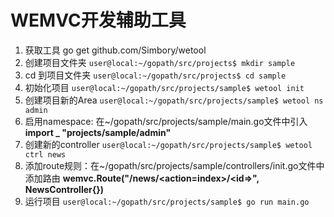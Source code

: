 # WEMVC开发辅助工具
1. 获取工具
go get github.com/Simbory/wetool
2. 创建项目文件夹
   `user@local:~/gopath/src/projects$ mkdir sample`
3. cd 到项目文件夹
   `user@local:~/gopath/src/projects$ cd sample`
4. 初始化项目
   `user@local:~/gopath/src/projects/sample$ wetool init`
5. 创建项目新的Area
   `user@local:~/gopath/src/projects/sample$ wetool ns admin`
6. 启用namespace: 在~/gopath/src/projects/sample/main.go文件中引入
**import _ "projects/sample/admin"**
7. 创建新的controller
   `user@local:~/gopath/src/projects/sample$ wetool ctrl news`
8. 添加route规则：在~/gopath/src/projects/sample/controllers/init.go文件中添加路由
**wemvc.Route("/news/&lt;action=index&gt;/&lt;id=&gt;", NewsController{})**
9. 运行项目
   `user@local:~/gopath/src/projects/sample$ go run main.go`
